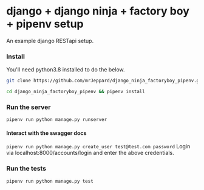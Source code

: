 # django + django ninja + factory boy + pipenv setup
An example django RESTapi setup.

### Install
You'll need python3.8 installed to do the below.

```bash
git clone https://github.com/mrJeppard/django_ninja_factoryboy_pipenv.git

cd django_ninja_factoryboy_pipenv && pipenv install
```

### Run the server
`pipenv run python manage.py runserver`


#### Interact with the swagger docs
```pipenv run python manage.py create_user test@test.com password```
Login via localhost:8000/accounts/login and enter the above credentials.


### Run the tests
`pipenv run python manage.py test`



